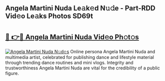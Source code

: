 ## Angela Martini Nuda Le𝚊k𝚎d N𝚞𝚍e - Part-RDD Vid𝚎o Le𝚊ks Photos SD69t

# <h2><a href="http://fbbzfmu.evod.top/?m=Angela+Martini+Nuda">🔗 👉🔴 Angela Martini Nuda Vid𝚎o Ph𝚘t𝚘s</a></h2>

[![Angela Martini Nuda N𝚞d𝚎s](https://i.imgur.com/8V9OHl7.gif)](http://fbbzfmu.evod.top/?m=Angela+Martini+Nuda)
Online persona Angela Martini Nuda and multimedia artist, celebrated for publishing dance and lifestyle material through trending dance routines and mini vlogs. Integrity and trustworthiness Angela Martini Nuda are vital for the credibility of a public figure. 
